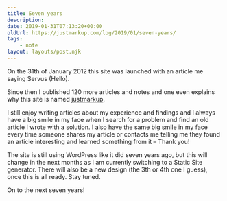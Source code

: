 ```yaml
---
title: Seven years
description: 
date: 2019-01-31T07:13:20+00:00
oldUrl: https://justmarkup.com/log/2019/01/seven-years/
tags:
    - note
layout: layouts/post.njk
---
```


On the 31th of January 2012 this site was launched with an article me saying Servus (Hello).

Since then I published 120 more articles and notes and one even explains why this site is named [justmarkup](https://justmarkup.com/log/2018/11/just-markup/).

I still enjoy writing articles about my experience and findings and I always have a big smile in my face when I search for a problem and find an old article I wrote with a solution. I also have the same big smile in my face every time someone shares my article or contacts me telling me they found an article interesting and learned something from it – Thank you!

The site is still using WordPress like it did seven years ago, but this will change in the next months as I am currently switching to a Static Site generator. There will also be a new design (the 3th or 4th one I guess), once this is all ready. Stay tuned.

On to the next seven years!
